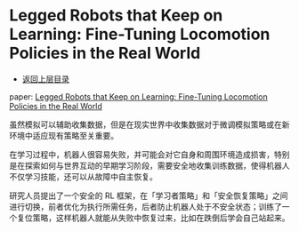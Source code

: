 # Legged Robots that Keep on Learning: Fine-Tuning Locomotion Policies in the Real World

* [返回上层目录](../paper.md)

paper: [Legged Robots that Keep on Learning: Fine-Tuning Locomotion Policies in the Real World](https://arxiv.org/abs/2110.05457)

虽然模拟可以辅助收集数据，但是在现实世界中收集数据对于微调模拟策略或在新环境中适应现有策略至关重要。

在学习过程中，机器人很容易失败，并可能会对它自身和周围环境造成损害，特别是在探索如何与世界互动的早期学习阶段，需要安全地收集训练数据，使得机器人不仅学习技能，还可以从故障中自主恢复。

研究人员提出了一个安全的 RL 框架，在「学习者策略」和「安全恢复策略」之间进行切换，前者优化为执行所需任务，后者防止机器人处于不安全状态；训练了一个复位策略，这样机器人就能从失败中恢复过来，比如在跌倒后学会自己站起来。

